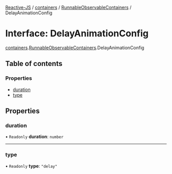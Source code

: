 [Reactive-JS](../README.md) / [containers](../modules/containers.md) / [RunnableObservableContainers](../modules/containers.RunnableObservableContainers.md) / DelayAnimationConfig

# Interface: DelayAnimationConfig

[containers](../modules/containers.md).[RunnableObservableContainers](../modules/containers.RunnableObservableContainers.md).DelayAnimationConfig

## Table of contents

### Properties

- [duration](containers.RunnableObservableContainers.DelayAnimationConfig.md#duration)
- [type](containers.RunnableObservableContainers.DelayAnimationConfig.md#type)

## Properties

### duration

• `Readonly` **duration**: `number`

___

### type

• `Readonly` **type**: ``"delay"``
